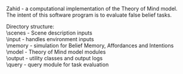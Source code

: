 Zahid - a computational implementation of the Theory of Mind model.  
The intent of this software program is to evaluate false belief tasks.

Directory structure:  
\scenes - Scene description inputs  
\input - handles environment inputs  
\memory - simulation for Belief Memory, Affordances and Intentions  
\model - Theory of Mind model modules  
\output - utility classes and output logs  
\query - query module for task evaluation
